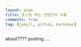 ```yaml
---
layout: page
title: 포스팅 하는 컨텐츠의 이름
comments: true
tag: [jekyll, github, markdown]
---
```

about????
posting.....
